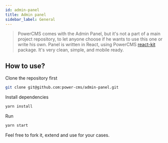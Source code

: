 ```yaml
---
id: admin-panel
title: Admin panel
sidebar_label: General
---
```


> PowerCMS comes with the Admin Panel, but it's not a part of a main project repository, to let anyone choose if he wants to use this one or write his own.
> Panel is written in React, using PowerCMS [react-kit](react-kit.md) package. It's very clean, simple, and mobile ready.

## How to use?

Clone the repository first

```bash
git clone git@github.com:power-cms/admin-panel.git
```

Install dependencies

```bash
yarn install
```

Run

```bash
yarn start
```

Feel free to fork it, extend and use for your cases.
